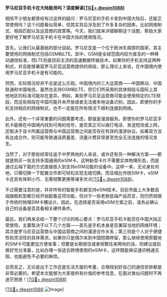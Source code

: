 **罗马尼亚手机卡在大陆能用吗？深度解读[[TG💪+ @esim1088](https://t.me/s/esim1088)]**

相信不少朋友都曾经有过这样的疑问：罗马尼亚的手机卡拿到中国大陆后，还能正常使用吗？这个问题看似简单，但其实背后涉及到了许多复杂的因素，比如网络制式、频段匹配以及运营商的政策等。今天，我们就来详细聊聊这个话题，帮助大家更好地了解罗马尼亚手机卡在中国大陆的使用情况。

首先，让我们从最基础的部分说起。罗马尼亚是一个位于欧洲东南部的国家，其主要使用的网络制式包括GSM和LTE。其中，GSM是全球范围内较为普及的一种移动通信标准，而LTE则是目前主流的高速数据传输技术。如果你的手机支持这两种制式，并且能够兼容罗马尼亚运营商提供的频段，那么理论上来说，在中国境内使用罗马尼亚手机卡是有可能的。

然而，实际情况却并不总是这么乐观。中国境内的三大运营商——中国移动、中国联通和中国电信，虽然也支持GSM和LTE，但它们所采用的具体频段与国际上其他地区的标准可能存在差异。例如，某些罗马尼亚运营商可能会使用特定的LTE频段，而这些频段在中国可能并未开放或者无法被本地设备识别。因此，即便你的手机支持相应的网络制式，也不一定能在所有情况下顺利连接到网络。

此外，还有一个非常重要的问题需要考虑，那就是漫游服务。即使你的罗马尼亚手机卡能够在中国境内找到可用的信号，是否真正可以拨打电话、发送短信或上网，还取决于该卡所属运营商与中国运营商之间是否存在有效的漫游协议。如果双方没有达成合作，则可能导致通话质量差、流量计费异常甚至完全无法连接的情况发生。

当然了，对于那些经常往返于中罗两地的人来说，或许还有另一种解决方案——那就是购买一张支持多国通用的eSIM卡。这种新型卡片不需要实体物理形态，而是通过云端下载的方式直接嵌入到支持eSIM功能的设备中。这样一来，无论身处何地，只需切换一下配置文件即可轻松实现无缝切换。而且相比传统SIM卡，eSIM卡还具有体积小巧、无需频繁更换等诸多优点[[TG💪+ @esim1088](https://t.me/s/esim1088)]。

不过需要注意的是，并非所有的智能手机都支持eSIM技术。目前市面上大多数高端旗舰机型都已经开始配备这项功能，但对于一些老款低端产品而言，则仍然局限于传统的物理SIM卡槽设计。因此，在选择是否采用eSIM方案之前，请务必确认自己的设备是否具备相关硬件条件。

最后，我们再来总结一下整个讨论的核心要点：罗马尼亚手机卡能否在中国大陆正常使用，主要取决于以下几个方面——首先是手机本身是否兼容当地的网络环境；其次是罗马尼亚运营商与中国运营商之间的漫游合作关系；第三则是个人对于便捷性和灵活性的具体需求。如果你只是偶尔来到中国短期停留，那么继续使用原籍地的SIM卡可能更加方便省事；但要是长期居住或者频繁往来两地的话，则建议提前做好充分准备，比如办理一张适合跨境使用的eSIM卡，这样既能保证通讯畅通无阻，也能避免不必要的麻烦。

总而言之，无论是出于工作还是生活方面的考量，合理规划好自己的通信安排都是非常必要的。希望本文能够为大家提供有价值的参考信息，在面对类似问题时不再迷茫困惑！[[TG💪+ @esim1088](https://t.me/s/esim1088)]  

[[TG💪+ @esim1088](https://t.me/s/esim1088) ![Image](https://i.postimg.cc/4NQfJmqS/Snipaste-2025-05-13-00-14-12.png)]